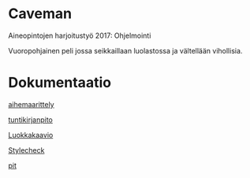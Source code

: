 # Caveman
Aineopintojen harjoitustyö 2017: Ohjelmointi

Vuoropohjainen peli jossa seikkaillaan luolastossa ja vältellään vihollisia.

# Dokumentaatio
[aihemaarittely](dokumentaatio/aihemaarittely.md)

[tuntikirjanpito](dokumentaatio/tuntikirjanpito.md)

[Luokkakaavio](https://github.com/ollisami/Caveman/blob/master/dokumentaatio/Luokkakaavio.png)

[Stylecheck](https://github.com/ollisami/Caveman/blob/master/dokumentaatio/site/checkstyle.html)

[pit](https://github.com/ollisami/Caveman/blob/master/dokumentaatio/pit/201701251915/index.html)
